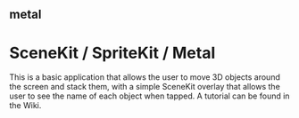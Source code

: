 ## metal
# SceneKit / SpriteKit / Metal
This is a basic application that allows the user to move 3D objects around the screen and stack them, with a simple SceneKit overlay that allows the user to see the name of each object when tapped. A tutorial can be found in the Wiki.
